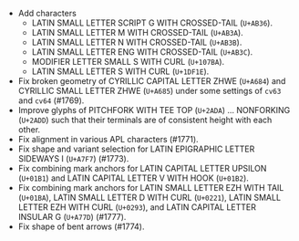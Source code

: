 * Add characters
  - LATIN SMALL LETTER SCRIPT G WITH CROSSED-TAIL (`U+AB36`).
  - LATIN SMALL LETTER M WITH CROSSED-TAIL (`U+AB3A`).
  - LATIN SMALL LETTER N WITH CROSSED-TAIL (`U+AB3B`).
  - LATIN SMALL LETTER ENG WITH CROSSED-TAIL (`U+AB3C`).
  - MODIFIER LETTER SMALL S WITH CURL (`U+107BA`).
  - LATIN SMALL LETTER S WITH CURL (`U+1DF1E`).
* Fix broken geometry of CYRILLIC CAPITAL LETTER ZHWE (`U+A684`) and CYRILLIC SMALL LETTER ZHWE (`U+A685`) under some settings of `cv63` and `cv64` (#1769).
* Improve glyphs of PITCHFORK WITH TEE TOP (`U+2ADA`) ... NONFORKING (`U+2ADD`) such that their terminals are of consistent height with each other.
* Fix alignment in various APL characters (#1771).
* Fix shape and variant selection for LATIN EPIGRAPHIC LETTER SIDEWAYS I (`U+A7F7`) (#1773).
* Fix combining mark anchors for LATIN CAPITAL LETTER UPSILON (`U+01B1`) and LATIN CAPITAL LETTER V WITH HOOK (`U+01B2`).
* Fix combining mark anchors for LATIN SMALL LETTER EZH WITH TAIL (`U+01BA`), LATIN SMALL LETTER D WITH CURL (`U+0221`), LATIN SMALL LETTER EZH WITH CURL (`U+0293`), and LATIN CAPITAL LETTER INSULAR G (`U+A77D`) (#1777).
* Fix shape of bent arrows (#1774).

